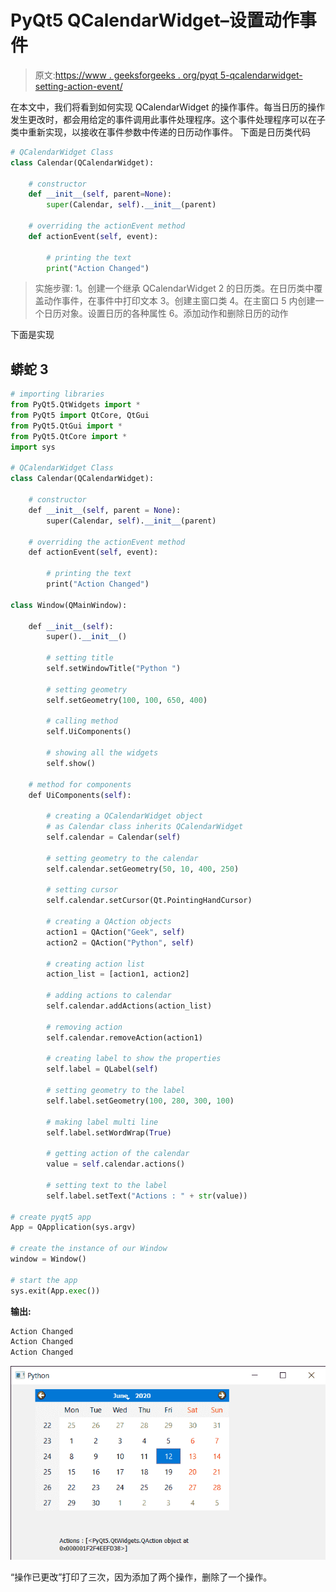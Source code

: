 # PyQt5 QCalendarWidget–设置动作事件

> 原文:[https://www . geeksforgeeks . org/pyqt 5-qcalendarwidget-setting-action-event/](https://www.geeksforgeeks.org/pyqt5-qcalendarwidget-setting-action-event/)

在本文中，我们将看到如何实现 QCalendarWidget 的操作事件。每当日历的操作发生更改时，都会用给定的事件调用此事件处理程序。这个事件处理程序可以在子类中重新实现，以接收在事件参数中传递的日历动作事件。
下面是日历类代码

```py
# QCalendarWidget Class
class Calendar(QCalendarWidget):

    # constructor
    def __init__(self, parent=None):
        super(Calendar, self).__init__(parent)

    # overriding the actionEvent method
    def actionEvent(self, event):

        # printing the text
        print("Action Changed")
```

> 实施步骤:
> 1。创建一个继承 QCalendarWidget
> 2 的日历类。在日历类中覆盖动作事件，在事件中打印文本
> 3。创建主窗口类
> 4。在主窗口
> 5 内创建一个日历对象。设置日历的各种属性
> 6。添加动作和删除日历的动作

下面是实现

## 蟒蛇 3

```py
# importing libraries
from PyQt5.QtWidgets import *
from PyQt5 import QtCore, QtGui
from PyQt5.QtGui import *
from PyQt5.QtCore import *
import sys

# QCalendarWidget Class
class Calendar(QCalendarWidget):

    # constructor
    def __init__(self, parent = None):
        super(Calendar, self).__init__(parent)

    # overriding the actionEvent method
    def actionEvent(self, event):

        # printing the text
        print("Action Changed")

class Window(QMainWindow):

    def __init__(self):
        super().__init__()

        # setting title
        self.setWindowTitle("Python ")

        # setting geometry
        self.setGeometry(100, 100, 650, 400)

        # calling method
        self.UiComponents()

        # showing all the widgets
        self.show()

    # method for components
    def UiComponents(self):

        # creating a QCalendarWidget object
        # as Calendar class inherits QCalendarWidget
        self.calendar = Calendar(self)

        # setting geometry to the calendar
        self.calendar.setGeometry(50, 10, 400, 250)

        # setting cursor
        self.calendar.setCursor(Qt.PointingHandCursor)

        # creating a QAction objects
        action1 = QAction("Geek", self)
        action2 = QAction("Python", self)

        # creating action list
        action_list = [action1, action2]

        # adding actions to calendar
        self.calendar.addActions(action_list)

        # removing action
        self.calendar.removeAction(action1)

        # creating label to show the properties
        self.label = QLabel(self)

        # setting geometry to the label
        self.label.setGeometry(100, 280, 300, 100)

        # making label multi line
        self.label.setWordWrap(True)

        # getting action of the calendar
        value = self.calendar.actions()

        # setting text to the label
        self.label.setText("Actions : " + str(value))

# create pyqt5 app
App = QApplication(sys.argv)

# create the instance of our Window
window = Window()

# start the app
sys.exit(App.exec())
```

**输出:**

```py
Action Changed
Action Changed
Action Changed
```

![](img/27c9f48f48886bce87932af3ded74210.png)

“操作已更改”打印了三次，因为添加了两个操作，删除了一个操作。